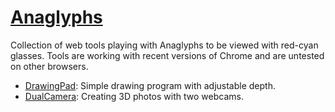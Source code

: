 # [Anaglyphs](https://tproffen.github.io/Anaglyphs)
Collection of web tools playing with Anaglyphs to be viewed with red-cyan glasses. Tools are working with recent versions of Chrome and are untested on other browsers.

* [DrawingPad](https://tproffen.github.io/Anaglyphs/DrawingPad.html): Simple drawing program with adjustable depth. 
* [DualCamera](https://tproffen.github.io/Anaglyphs/DualCamera.html): Creating 3D photos with two webcams.
